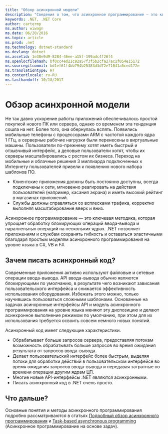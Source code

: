 ```yaml
---
title: "Обзор асинхронной модели"
description: "Сведения о том, что асинхронное программирование — это ключевая методика, которая упрощает обработку блокирующих операций ввода-вывода и параллельных операций на нескольких ядрах."
keywords: .NET, .NET Core
author: cartermp
ms.author: wiwagn
ms.date: 06/20/2016
ms.topic: article
ms.prod: .net
ms.technology: dotnet-standard
ms.devlang: dotnet
ms.assetid: 1e38e9d9-8284-46ee-a15f-199adc4f26f4
ms.openlocfilehash: bf0cc4ed21c92a57f3f5b2cfa27ac1f054e15172
ms.sourcegitcommit: bd1ef61f4bb794b25383d3d72e71041a5ced172e
ms.translationtype: HT
ms.contentlocale: ru-RU
ms.lasthandoff: 10/18/2017
---
```

# <a name="async-overview"></a>Обзор асинхронной модели

Не так давно ускорение работы приложений обеспечивалось простой покупкой нового ПК или сервера, однако со временем эта тенденция сошла на нет. Более того, она обернулась вспять. Появились мобильные телефоны с процессорами ARM с частотой каждого ядра 1 ГГц, а серверные рабочие нагрузки были перенесены в виртуальные машины. Пользователи по-прежнему хотят иметь быстрый и отзывчивый интерфейс, а деловые пользователи хотят, чтобы их серверы масштабировались с ростом их бизнеса. Переход на мобильные и облачные решения 3 миллиарда подключенных к Интернету пользователей привели к появлению нового набора шаблонов ПО. 

* Клиентские приложения должны быть постоянно доступны, всегда подключены к сети, мгновенно реагировать на действия пользователей (например, касания экрана) и иметь высокий рейтинг в магазинах приложений.
* Службы должны справляться со всплесками трафика, корректно выполняя масштабирование вверх и вниз. 

Асинхронное программирование — это ключевая методика, которая упрощает обработку блокирующих операций ввода-вывода и параллельных операций на нескольких ядрах. .NET позволяет приложениям и службам сохранять гибкость и оставаться эластичными благодаря простым моделям асинхронного программирования на уровне языка в C#, VB и F#.

## <a name="why-write-async-code"></a>Зачем писать асинхронный код?

Современные приложения активно используют файловые и сетевые операции ввода-вывода. API ввода-вывода обычно являются блокирующими по умолчанию, в результате чего возникают зависания пользовательского интерфейса и снижается эффективность использования оборудования. Избежать этого можно, только научившись пользоваться сложными шаблонами. Основанные на задачах асинхронные интерфейсы API и модель асинхронного программирования на уровне языка меняют эту диспозицию и делают асинхронное выполнение режимом по умолчанию, при этом для их использования требуется освоить совсем немного новых понятий.

Асинхронный код имеет следующие характеристики.

* Обрабатывает больше запросов сервера, предоставляя потокам возможность обрабатывать больше запросов во время ожидания результата от запросов ввода-вывода.
* Делает пользовательский интерфейс более быстрым, выделяя потоки для обработки действий в пользовательском интерфейсе во время ожидания запросов ввода-вывода и передавая затратные по времени операции другим ядрам ЦП.
* Многие новые API-интерфейсы .NET являются асинхронными.
* Писать асинхронный код в .NET очень просто.

## <a name="whats-next"></a>Что дальше?

Основные понятия и методы асинхронного программирования подробно рассматриваются в статьях [Подробный обзор асинхронного программирования](async-in-depth.md) и [Task-based asynchronous programming](~/docs/standard/parallel-programming/task-based-asynchronous-programming.md) (Асинхронное программирование на основе задач).
